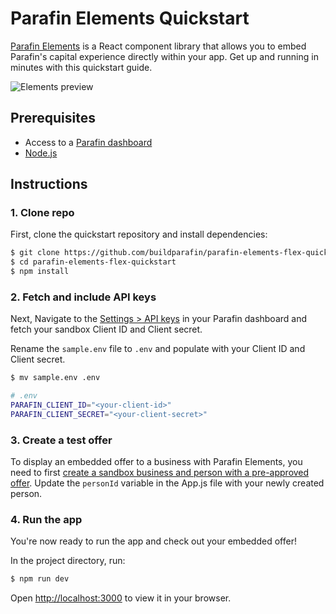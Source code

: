 # Parafin Elements Quickstart

[Parafin Elements](https://docs.parafin.com/elements/overview) is a React component library that allows you to embed Parafin's capital experience directly within your app. Get up and running in minutes with this quickstart guide. 


![Elements preview](/img/elements-preview.gif)

## Prerequisites 
* Access to a [Parafin dashboard](https://dashboard.parafin.com)
* [Node.js](https://nodejs.org/en/)


## Instructions

### 1. Clone repo
First, clone the quickstart repository and install dependencies:

```bash
$ git clone https://github.com/buildparafin/parafin-elements-flex-quickstart.git
$ cd parafin-elements-flex-quickstart
$ npm install
```

### 2. Fetch and include API keys
Next, Navigate to the [Settings > API keys](https://dashboard.parafin.com/settings/api-keys) in your Parafin dashboard and fetch your sandbox Client ID and Client secret.

Rename the `sample.env` file to `.env` and populate with your Client ID and Client secret.

```bash
$ mv sample.env .env
```

```bash
# .env
PARAFIN_CLIENT_ID="<your-client-id>"
PARAFIN_CLIENT_SECRET="<your-client-secret>"
```

### 3. Create a test offer
To display an embedded offer to a business with Parafin Elements, you need to first [create a sandbox business and person with a pre-approved offer](https://docs.parafin.com/present-offers/elements/#2-create-a-business-and-person). Update the `personId` variable in the App.js file with your newly created person.


### 4. Run the app
You're now ready to run the app and check out your embedded offer!

In the project directory, run:

```bash
$ npm run dev
```

Open [http://localhost:3000](http://localhost:3000) to view it in your browser.